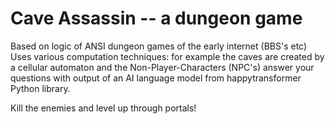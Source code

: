 # Cave Assassin -- a dungeon game

Based on logic of ANSI dungeon games of the early internet (BBS's etc)
Uses various computation techniques: for example the caves are created by a cellular automaton
and the Non-Player-Characters (NPC's) answer your questions with output of an AI language model
from happytransformer Python library.

Kill the enemies and level up through portals!

